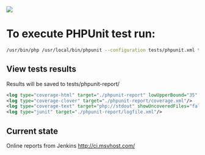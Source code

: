 <img src="http://ci.msvhost.com:8080/job/dev.sitograph.com/badge/icon">

# To execute PHPUnit test run:

```bash
/usr/bin/php /usr/local/bin/phpunit --configuration tests/phpunit.xml tests/phpunit 
``` 

## View tests results 
Results will be saved to tests/phpunit-report/

```xml
<log type="coverage-html" target="./phpunit-report" lowUpperBound="35" highLowerBound="70"/>
<log type="coverage-clover" target="./phpunit-report/coverage.xml"/>
<log type="coverage-text" target="php://stdout" showUncoveredFiles="false"/>
<log type="junit" target="./phpunit-report/logfile.xml"/>
``` 

## Current state 

Online reports from Jenkins
http://ci.msvhost.com/



